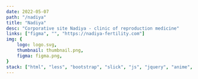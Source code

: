 ```yaml
---
date: 2022-05-07
path: "/nadiya"
title: "Nadiya"
desc: "Corporative site Nadiya - clinic of reproduction medicine"
links: ["figma", "", "https://nadiya-fertility.com"]
img: {
	logo: logo.svg,
	thumbnail: thumbnail.png,
	figma: figma.png,
}
stack: ["html", "less", "bootstrap", "slick", "js", "jquery", "anime", "php", "git"]
---
```

